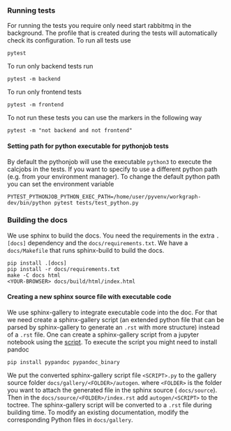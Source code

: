 
### Running tests

For running the tests you require only need start rabbitmq in the background.
The profile that is created during the tests will automatically check its configuration.
To run all tests use

```console
pytest
```

To run only backend tests run

```console
pytest -m backend
```

To run only frontend tests
```console
pytest -m frontend
```

To not run these tests you can use the markers in the following way

```console
pytest -m "not backend and not frontend"
```

#### Setting path for python executable for pythonjob tests

By default the pythonjob will use the executable `python3` to execute the calcjobs in the tests.
If you want to specify to use a different python path (e.g. from your environment manager).
To change the default python path you can set the environment variable
```console
PYTEST_PYTHONJOB_PYTHON_EXEC_PATH=/home/user/pyvenv/workgraph-dev/bin/python pytest tests/test_python.py
```


### Building the docs

We use sphinx to build the docs. You need the requirements in the extra
`.[docs]` dependency and the `docs/requirements.txt`. We have a `docs/Makefile`
that runs sphinx-build to build the docs.

```console
pip install .[docs]
pip install -r docs/requirements.txt
make -C docs html
<YOUR-BROWSER> docs/build/html/index.html
```

#### Creating a new sphinx source file with executable code

We use sphinx-gallery to integrate executable code into the doc. For that we
need create a sphinx-gallery script (an extended python file that can be parsed by
sphinx-gallery to generate an `.rst` with more structure) instead of a `.rst`
file. One can create a sphinx-gallery script from a jupyter notebook using the
[script](https://gist.github.com/chsasank/7218ca16f8d022e02a9c0deb94a310fe).
To execute the script you might need to install pandoc
```console
pip install pypandoc pypandoc_binary
```
We put the converted sphinx-gallery script file `<SCRIPT>.py` to the gallery
source folder `docs/gallery/<FOLDER>/autogen`. where `<FOLDER>` is the folder
you want to attach the generated file in the sphinx source ( `docs/source`).
Then in the `docs/source/<FOLDER>/index.rst` add `autogen/<SCRIPT>` to the
toctree. The sphinx-gallery script will be converted to a `.rst` file during
building time. To modify an existing documentation, modify the corresponding
Python files in `docs/gallery`.
